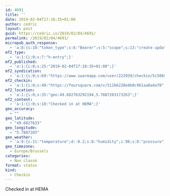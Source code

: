 ```yaml
---
id: 4691
title: ''
date: 2019-02-04T17:18:35+01:00
author: cedric
layout: post
guid: https://cedric.io/2019/02/04/4691/
permalink: /2019/02/04/4691/
micropub_auth_response:
  - 'a:8:{s:10:"token_type";s:6:"Bearer";s:5:"scope";s:13:"create update";s:2:"me";s:18:"https://cedric.io/";s:9:"issued_by";s:45:"https://cedric.io/wp-json/indieauth/1.0/token";s:9:"client_id";s:27:"https://ownyourswarm.p3k.io";s:9:"issued_at";i:1542614471;s:4:"user";i:1;s:13:"last_accessed";i:1549297133;}'
mf2_type:
  - 'a:1:{i:0;s:7:"h-entry";}'
mf2_published:
  - 'a:1:{i:0;s:25:"2019-02-04T17:18:35+01:00";}'
mf2_syndication:
  - 'a:1:{i:0;s:69:"https://www.swarmapp.com/user/223939/checkin/5c5865db3092be002cd601db";}'
mf2_checkin:
  - 'a:1:{i:0;s:49:"https://foursquare.com/v/511b6220e4b0c961aa8a4af8";}'
mf2_location:
  - 'a:1:{i:0;s:35:"geo:49.682763292194,5.7887203173263";}'
mf2_content:
  - 'a:1:{i:0;s:18:"Checked in at HEMA";}'
geo_accuracy:
  - ""
geo_latitude:
  - "49.6827633"
geo_longitude:
  - "5.7887203"
geo_weather:
  - 'a:9:{s:11:"temperature";d:-0.2;s:8:"humidity";i:98;s:8:"pressure";d:994.92;s:10:"cloudiness";i:68;s:4:"wind";a:2:{s:5:"speed";d:2.96;s:6:"degree";d:189.501;}s:7:"summary";s:13:"broken clouds";s:4:"icon";s:15:"wi-cloudy-gusts";s:7:"sunrise";s:25:"2019-02-04T08:05:07+01:00";s:6:"sunset";s:25:"2019-02-04T17:36:18+01:00";}'
geo_timezone:
  - Europe/Brussels
categories:
  - Non classé
format: status
kind:
  - Checkin
---
```

Checked in at HEMA